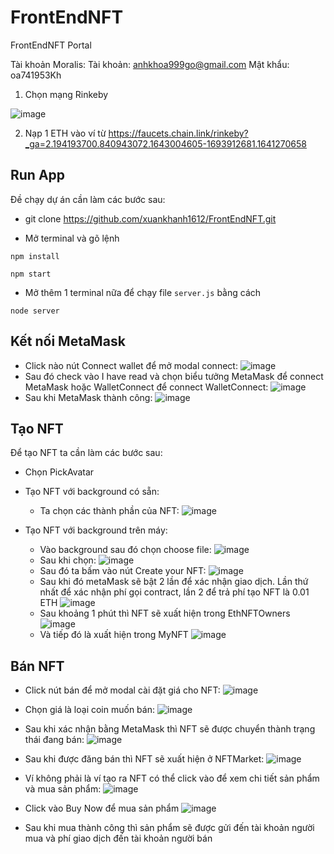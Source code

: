 # FrontEndNFT
FrontEndNFT Portal 

Tài khoản Moralis: 
    Tài khoản: anhkhoa999go@gmail.com
    Mật khẩu: oa741953Kh


1. Chọn mạng Rinkeby

![image](https://user-images.githubusercontent.com/68543789/150730786-73c38b9b-6b21-4668-ba19-eadc66d917f2.png)

2. Nạp 1 ETH vào ví từ https://faucets.chain.link/rinkeby?_ga=2.194193700.840943072.1643004605-1693912681.1641270658


## Run App

Đề chạy dự án cần làm các bước sau:

- git clone https://github.com/xuankhanh1612/FrontEndNFT.git

- Mở terminal và gõ lệnh

`npm install`

`npm start` 

- Mở thêm 1 terminal nữa để chạy file `server.js` bằng cách

`node server`

## Kết nối MetaMask

- Click nào nút Connect wallet để mở modal connect:
![image](https://f5-zpcloud.zdn.vn/418335096676608260/6981bc6a14e9d9b780f8.jpg)
- Sau đó check vào I have read và chọn biểu tưởng MetaMask để connect MetaMask hoặc WalletConnect
để connect WalletConnect:
![image](https://f6-zpcloud.zdn.vn/3856250361909492179/2354bd5d16dedb8082cf.jpg)
- Sau khi MetaMask thành công:
![image](https://f6-zpcloud.zdn.vn/1167073827459155673/0b2be8724ff182afdbe0.jpg)
## Tạo NFT

Để tạo NFT ta cần làm các bước sau:
- Chọn PickAvatar

- Tạo NFT với background có sẵn:
    + Ta chọn các thành phần của NFT:
![image](https://f6-zpcloud.zdn.vn/5573415842369362416/13ce014e6dcda093f9dc.jpg)
- Tạo NFT với background trên máy:
    + Vào background sau đó chọn choose file: 
![image](https://f4-zpcloud.zdn.vn/2891971727782680391/42471c0c7c8fb1d1e89e.jpg)
    + Sau khi chọn: 
![image](https://f5-zpcloud.zdn.vn/5735090838655597019/cab75b3cc4bf09e150ae.jpg)
    + Sau đó ta bấm vào nút Create your NFT: 
![image](https://f4-zpcloud.zdn.vn/4099575730358347991/1c7c65cef24d3f13665c.jpg)
    + Sau khi đó metaMask sẽ bật 2 lần để xác nhận giao dịch. Lần thứ nhất để xác nhận phí gọi contract, lần 2 để trả phí tạo NFT là 0.01 ETH
    ![image](https://f6-zpcloud.zdn.vn/4108266629377214420/d087adbe2c3de163b82c.jpg)
    + Sau khoảng 1 phút thì NFT sẽ xuất hiện trong EthNFTOwners
    ![image](https://f6-zpcloud.zdn.vn/5994220952693511196/0b5a756acae907b75ef8.jpg)
    + Và tiếp đó là xuất hiện trong MyNFT
    ![image](https://f5-zpcloud.zdn.vn/2907639887139180112/a155d53661b5acebf5a4.jpg)

## Bán NFT

- Click nút bán để mở modal cài đặt giá cho NFT:
    ![image](https://f5-zpcloud.zdn.vn/2907639887139180112/a155d53661b5acebf5a4.jpg)
- Chọn giá là loại coin muốn bán:
    ![image](https://f5-zpcloud.zdn.vn/8405190239602188734/62eb499e921d5f43060c.jpg)
- Sau khi xác nhận bằng MetaMask thì NFT sẽ được chuyển thành trạng thái đang bán:
    ![image](https://f6-zpcloud.zdn.vn/5438665330605745496/4a4be73f38bcf5e2acad.jpg)

- Sau khi được đăng bán thì NFT sẽ xuất hiện ở NFTMarket:
    ![image](https://f6-zpcloud.zdn.vn/2067419278333946409/eeb21301c2820fdc5693.jpg)

- Ví không phải là ví tạo ra NFT có thể click vào để xem chi tiết sản phẩm và mua sản phẩm:
    ![image](https://f6-zpcloud.zdn.vn/8303941184349605152/eff76ab7b934746a2d25.jpg)

- Click vào Buy Now để mua sản phẩm
    ![image](https://f5-zpcloud.zdn.vn/5829198664104775851/1a34ed983b1bf645af0a.jpg)
- Sau khi mua thành công thì sản phẩm sẽ được gửi đến tài khoản người mua và phí giao dịch đến
tài khoản người bán




    

    

